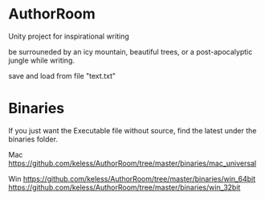 # AuthorRoom
Unity project for inspirational writing

be surrouneded by an icy mountain, beautiful trees, or a post-apocalyptic jungle while writing.

save and load from file "text.txt"

# Binaries
If you just want the Executable file without source, find the latest under the binaries folder.

Mac
https://github.com/keless/AuthorRoom/tree/master/binaries/mac_universal

Win
https://github.com/keless/AuthorRoom/tree/master/binaries/win_64bit
https://github.com/keless/AuthorRoom/tree/master/binaries/win_32bit
